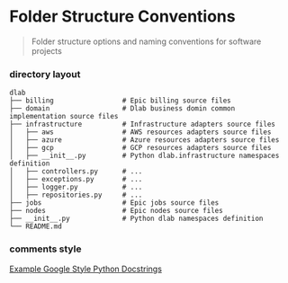Folder Structure Conventions
============================

> Folder structure options and naming conventions for software projects

### directory layout

    dlab
    ├── billing                 # Epic billing source files
    ├── domain                  # Dlab business domin common implementation source files
    ├── infrastructure          # Infrastructure adapters source files
    │   ├── aws                 # AWS resources adapters source files
    │   ├── azure               # Azure resources adapters source files
    │   ├── gcp                 # GCP resources adapters source files
    │   ├── __init__.py         # Python dlab.infrastructure namespaces definition
    │   ├── controllers.py      # ...
    │   ├── exceptions.py       # ...
    │   ├── logger.py           # ...
    │   ├── repositories.py     # ...  
    ├── jobs                    # Epic jobs source files
    ├── nodes                   # Epic nodes source files
    ├── __init__.py             # Python dlab namespaces definition
    └── README.md

### comments style

[Example Google Style Python Docstrings](https://sphinxcontrib-napoleon.readthedocs.io/en/latest/example_google.html)
